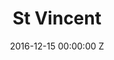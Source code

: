 ---
title: St Vincent
date: 2016-12-15 00:00:00 Z
position: 1
image: "/uploads/st-vincent-feature.jpg"
images:
- "/uploads/st-vincent-01.jpg"
- "/uploads/st-vincent-02.jpg"
- "/uploads/st-vincent-03.jpg"
- "/uploads/st-vincent-04.jpg"
- "/uploads/st-vincent-05.jpg"
- "/uploads/st-vincent-06.jpg"
- "/uploads/st-vincent-07.jpg"
- "/uploads/st-vincent-08.jpg"
- "/uploads/st-vincent-09.jpg"
- "/uploads/st-vincent-10.jpg"
publication: Rolling Stone
photographer: Agnes Lloyd-Platt
is-featured:
layout: project
---